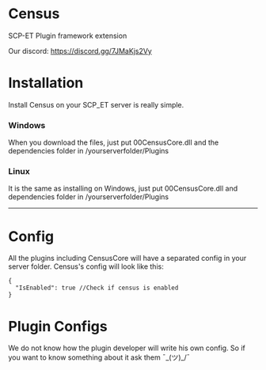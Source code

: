 # Census

SCP-ET Plugin framework extension

Our discord: https://discord.gg/7JMaKjs2Vy

# Installation
Install Census on your SCP_ET server is really simple. 
### Windows
When you download the files, just put 00CensusCore.dll and the dependencies folder in /yourserverfolder/Plugins
### Linux
It is the same as installing on Windows, just put 00CensusCore.dll and dependencies folder in /yourserverfolder/Plugins

***
# Config
All the plugins including CensusCore will have a separated config in your server folder.
Census's config will look like this:

```
{
  "IsEnabled": true //Check if census is enabled
}
```

# Plugin Configs
We do not know how the plugin developer will write his own config. So if you want to know something about it ask them ¯\_(ツ)_/¯
